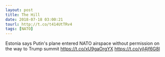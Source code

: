 ```yaml
---
layout: post
title: The Hill
date: 2018-07-18 03:00:21
tourl: http://t.co/t414UtTRv4
tags: [NATO]
---
```

Estonia says Putin's plane entered NATO airspace without permission on the way to Trump summit https://t.co/xU9gaOrgYX https://t.co/yjI4jf6G8l